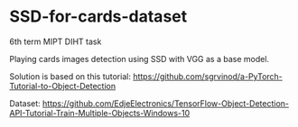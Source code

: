 # SSD-for-cards-dataset  

6th term MIPT DIHT task  

Playing cards images detection using SSD with VGG as a base model.  

Solution is based on this tutorial: https://github.com/sgrvinod/a-PyTorch-Tutorial-to-Object-Detection  

Dataset: https://github.com/EdjeElectronics/TensorFlow-Object-Detection-API-Tutorial-Train-Multiple-Objects-Windows-10  
